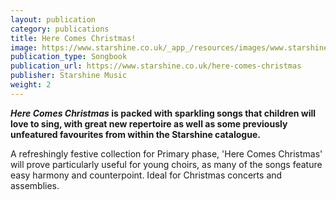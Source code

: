 ```yaml
---
layout: publication
category: publications
title: Here Comes Christmas!
image: https://www.starshine.co.uk/_app_/resources/images/www.starshine.co.uk/main/-hidden-product-category-images/christmas-nativities-here-comes-christmas-300x370.jpg
publication_type: Songbook
publication_url: https://www.starshine.co.uk/here-comes-christmas
publisher: Starshine Music
weight: 2
---
```


**_Here Comes Christmas_ is packed with sparkling songs that children will love to sing, with great new repertoire as well as some previously unfeatured favourites from within the Starshine catalogue.**

A refreshingly festive collection for Primary phase, 'Here Comes Christmas' will prove particularly useful for young choirs, as many of the songs feature easy harmony and counterpoint.  Ideal for Christmas concerts and assemblies. 
